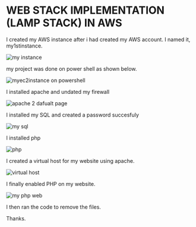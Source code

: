 # WEB STACK IMPLEMENTATION (LAMP STACK) IN AWS

I created my AWS instance after i had created my AWS account. I named it, my1stinstance.

![my instance ](https://github.com/Engrokwu/dare.io-pbl/assets/136110783/f34d1758-1c47-44ac-ae0a-dc63345ca9cf)

my project was done on power shell as shown below.

![myec2instance on powershell](https://github.com/Engrokwu/dare.io-pbl/assets/136110783/8062e5e5-9d94-42fd-9f63-3b62b55a4f8b)


I installed apache and undated my firewall

![apache 2 dafualt page](https://github.com/Engrokwu/dare.io-pbl/assets/136110783/731a9b83-94a1-4323-ab84-c5b2253beff1)

I installed my SQL and created a password succesfuly 

![my sql](https://github.com/Engrokwu/dare.io-pbl/assets/136110783/25b86da2-0b8a-4e28-89a1-da63e4f9f81c)

I installed php

![php](https://github.com/Engrokwu/dare.io-pbl/assets/136110783/43fc3bef-8111-443f-8305-bd405bbb9dd4)

I created a virtual host for my website using apache.

![virtual host](https://github.com/Engrokwu/dare.io-pbl/assets/136110783/15674467-443e-4716-bf18-e4d835380255)

I finally enabled PHP on my website.

![my php web](https://github.com/Engrokwu/dare.io-pbl/assets/136110783/a11ea6a0-d63a-46cd-967d-e4bd5c84bb3a)

I then ran the code to remove the files. 

Thanks.





